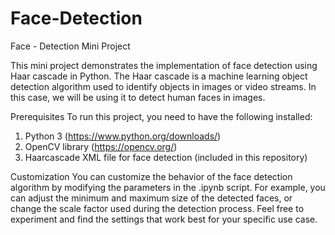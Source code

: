 # Face-Detection
Face - Detection Mini Project

This mini project demonstrates the implementation of face detection using Haar cascade in Python. The Haar cascade is a machine learning object detection algorithm used to identify objects in images or video streams. In this case, we will be using it to detect human faces in images.

Prerequisites
To run this project, you need to have the following installed:

1. Python 3 (https://www.python.org/downloads/)
2. OpenCV library (https://opencv.org/)
3. Haarcascade XML file for face detection (included in this repository)


Customization
You can customize the behavior of the face detection algorithm by modifying the parameters in the .ipynb script. For example, you can adjust the minimum and maximum size of the detected faces, or change the scale factor used during the detection process. Feel free to experiment and find the settings that work best for your specific use case.
